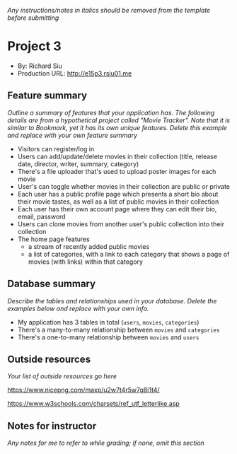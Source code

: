 *Any instructions/notes in italics should be removed from the template before submitting*

# Project 3
+ By: Richard Siu
+ Production URL: <http://e15p3.rsiu01.me>

## Feature summary
*Outline a summary of features that your application has. The following details are from a hypothetical project called "Movie Tracker". Note that it is similar to Bookmark, yet it has its own unique features. Delete this example and replace with your own feature summary*

+ Visitors can register/log in
+ Users can add/update/delete movies in their collection (title, release date, director, writer, summary, category)
+ There's a file uploader that's used to upload poster images for each movie
+ User's can toggle whether movies in their collection are public or private
+ Each user has a public profile page which presents a short bio about their movie tastes, as well as a list of public movies in their collection
+ Each user has their own account page where they can edit their bio, email, password
+ Users can clone movies from another user's public collection into their collection
+ The home page features
  + a stream of recently added public movies
  + a list of categories, with a link to each category that shows a page of movies (with links) within that category

  
## Database summary
*Describe the tables and relationships used in your database. Delete the examples below and replace with your own info.*

+ My application has 3 tables in total (`users`, `movies`, `categories`)
+ There's a many-to-many relationship between `movies` and `categories`
+ There's a one-to-many relationship between `movies` and `users`

## Outside resources
*Your list of outside resources go here*

https://www.nicepng.com/maxp/u2w7t4r5w7q8i1t4/

https://www.w3schools.com/charsets/ref_utf_letterlike.asp

## Notes for instructor
*Any notes for me to refer to while grading; if none, omit this section*
